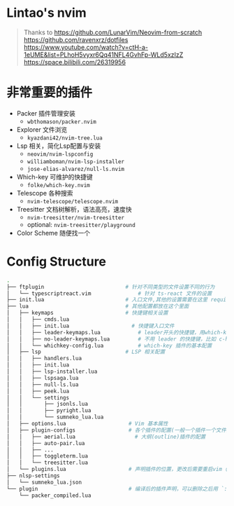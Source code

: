 # Lintao's nvim
> Thanks to 
> <a>https://github.com/LunarVim/Neovim-from-scratch</a>
> <a>https://github.com/ravenxrz/dotfiles</a>
> <a>https://www.youtube.com/watch?v=ctH-a-1eUME&list=PLhoH5vyxr6Qq41NFL4GvhFp-WLd5xzIzZ</a>
> <a>https://space.bilibili.com/26319956</a>

# 非常重要的插件
- Packer 插件管理安装
  - `wbthomason/packer.nvim`
- Explorer 文件浏览
  - `kyazdani42/nvim-tree.lua`
- Lsp 相关，简化Lsp配置与安装
  - `neovim/nvim-lspconfig`
  - `williamboman/nvim-lsp-installer`
  - `jose-elias-alvarez/null-ls.nvim`
- Which-key 可维护的快捷键
  - `folke/which-key.nvim`
- Telescope 各种搜索
  - `nvim-telescope/telescope.nvim`
- Treesitter 文档树解析，语法高亮，速度快
  - `nvim-treesitter/nvim-treesitter`
  - optional: `nvim-treesitter/playground` 
- Color Scheme 随便找一个

# Config Structure

```bash
.
├── ftplugin                          # 针对不同类型的文件设置不同的行为
│   └── typescriptreact.vim               # 针对 ts-react 文件的设置
├── init.lua                          # 入口文件,其他的设置需要在这里 require 引入生效
├── lua                               # 其他配置都放在这个里面
│   ├── keymaps                       # 快捷键相关设置
│   │   ├── cmds.lua          
│   │   ├── init.lua                    # 快捷键入口文件
│   │   ├── leader-keymaps.lua            # leader开头的快捷键，用which-key插件使得更可读，提高可维护性
│   │   ├── no-leader-keymaps.lua         # 不用 leader 的快捷键，比如 c-h 等window navigation, etc.
│   │   └── whichkey-config.lua           # which-key 插件的基本配置
│   ├── lsp                           # LSP 相关配置
│   │   ├── handlers.lua                
│   │   ├── init.lua
│   │   ├── lsp-installer.lua
│   │   ├── lspsaga.lua
│   │   ├── null-ls.lua
│   │   ├── peek.lua
│   │   └── settings
│   │       ├── jsonls.lua
│   │       ├── pyright.lua
│   │       └── sumneko_lua.lua
│   ├── options.lua                    # Vim 基本属性
│   ├── plugin-configs                 # 各个插件的配置(一般一个插件一个文件)
│   │   ├── aerial.lua                   # 大纲(outline)插件的配置
│   │   ├── auto-pair.lua
│   │   ├── ...
│   │   ├── toggleterm.lua
│   │   └── treesitter.lua
│   └── plugins.lua                    # 声明插件的位置，更改后需要重启vim（或者source配置），再使用 `:PackerInstall`安装
├── nlsp-settings
│   └── sumneko_lua.json
└── plugin                             # 编译后的插件声明，可以删除之后用 `:PackerSync` 重新生成
    └── packer_compiled.lua

```
